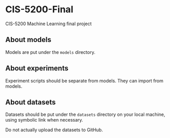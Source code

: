 # CIS-5200-Final
CIS-5200 Machine Learning final project

## About models
Models are put under the ``models`` directory.

## About experiments
Experiment scripts should be separate from models.
They can import from models.

## About datasets
Datasets should be put under the ``datasets`` directory
on your local machine, using symbolic link when necessary.

Do not actually upload the datasets to GitHub.

